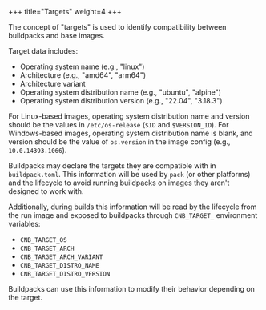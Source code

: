 +++
title="Targets"
weight=4
+++

The concept of "targets" is used to identify compatibility between buildpacks and base images.

Target data includes:
* Operating system name (e.g., "linux")
* Architecture (e.g., "amd64", "arm64")
* Architecture variant
* Operating system distribution name (e.g., "ubuntu", "alpine")
* Operating system distribution version (e.g., "22.04", "3.18.3")

For Linux-based images, operating system distribution name and version should be the values in `/etc/os-release` (`$ID` and `$VERSION_ID`).
For Windows-based images, operating system distribution name is blank, and version should be the value of `os.version` in the image config (e.g., `10.0.14393.1066`).

Buildpacks may declare the targets they are compatible with in `buildpack.toml`.
This information will be used by `pack` (or other platforms) and the lifecycle to avoid running buildpacks on images they aren't designed to work with.

Additionally, during builds this information will be read by the lifecycle from the run image and exposed to buildpacks through `CNB_TARGET_` environment variables:
* `CNB_TARGET_OS`
* `CNB_TARGET_ARCH`
* `CNB_TARGET_ARCH_VARIANT`
* `CNB_TARGET_DISTRO_NAME`
* `CNB_TARGET_DISTRO_VERSION`

Buildpacks can use this information to modify their behavior depending on the target.
